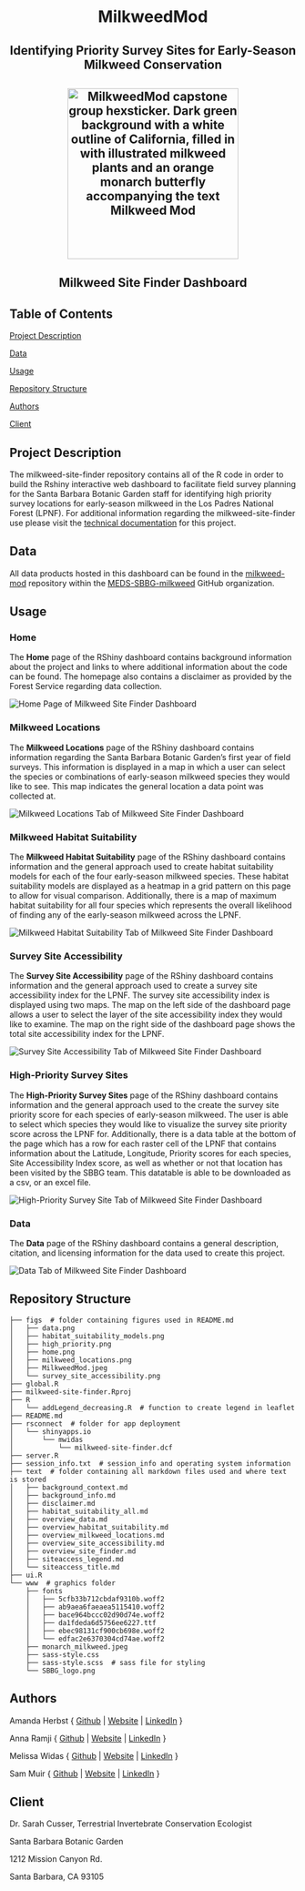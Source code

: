 <h1 align="center">

MilkweedMod

</h1>

<h2 align="center">

**Identifying Priority Survey Sites for Early-Season Milkweed Conservation**

</h2>

<h2 align="center">

<img src = "https://github.com/MEDS-SBBG-milkweed/.github/assets/98177666/b98e752a-194c-4e54-8623-15ef18f8409b" alt="MilkweedMod capstone group hexsticker. Dark green background with a white outline of California, filled in with illustrated milkweed plants and an orange monarch butterfly accompanying the text Milkweed Mod" width="300">

<h2 align="center">

**Milkweed Site Finder Dashboard**

</h2>

## Table of Contents

[Project Description](##project-description)

[Data](#data)

[Usage](#usage)

[Repository Structure](#repository-structure)

[Authors](#authors)

[Client](#client)

## Project Description
The milkweed-site-finder repository contains all of the R code in order to build the Rshiny interactive web dashboard to facilitate field survey planning for the Santa Barbara Botanic Garden staff for identifying high priority survey locations for early-season milkweed in the Los Padres National Forest (LPNF). For additional information regarding the milkweed-site-finder use please visit the [technical documentation](https://bren.ucsb.edu/projects/identifying-priority-survey-sites-early-season-milkweed-conservation) for this project.
 
## Data
All data products hosted in this dashboard can be found in the [milkweed-mod](https://github.com/milkweed-mod/milkweed-mod) repository within the [MEDS-SBBG-milkweed](https://github.com/MEDS-SBBG-milkweed) GitHub organization. 

## Usage

### Home

The **Home** page of the RShiny dashboard contains background information about the project and links to where additional information about the code can be found. The homepage also contains a disclaimer as provided by the Forest Service regarding data collection.

</h2>

<img src="https://github.com/MEDS-SBBG-milkweed/milkweed-site-finder/blob/main/figs/home.png" alt="Home Page of Milkweed Site Finder Dashboard">

### Milkweed Locations

The **Milkweed Locations** page of the RShiny dashboard contains information regarding the Santa Barbara Botanic Garden’s first year of field surveys. This information is displayed in a map in which a user can select the species or combinations  of early-season milkweed species they would like to see. This map indicates the general location a data point was collected at.

</h2>

<img src="https://github.com/MEDS-SBBG-milkweed/milkweed-site-finder/blob/main/figs/milkweed_locations.png" alt="Milkweed Locations Tab of Milkweed Site Finder Dashboard">

### Milkweed Habitat Suitability

The **Milkweed Habitat Suitability** page of the RShiny dashboard contains information and the general approach used to create habitat suitability models for each of the four early-season milkweed species. These habitat suitability models are displayed as a heatmap in a grid pattern on this page to allow for visual comparison. Additionally, there is a map of maximum habitat suitability for all four species which represents the overall likelihood of finding any of the early-season milkweed across the LPNF.

</h2>

<img src="https://github.com/MEDS-SBBG-milkweed/milkweed-site-finder/blob/main/figs/habitat_suitability_models.png" alt="Milkweed Habitat Suitability Tab of Milkweed Site Finder Dashboard">

### Survey Site Accessibility

The **Survey Site Accessibility** page of the RShiny dashboard contains information and the general approach used to create a survey site accessibility index for the LPNF. The survey site accessibility index is displayed using two maps. The map on the left side of the dashboard page allows a user to select the layer of the site accessibility index they would like to examine. The map on the right side of the dashboard page shows the total site accessibility index for the LPNF.

</h2>

<img src="https://github.com/MEDS-SBBG-milkweed/milkweed-site-finder/blob/main/figs/survey_site_accessibility.png" alt="Survey Site Accessibility Tab of Milkweed Site Finder Dashboard">

### High-Priority Survey Sites

The **High-Priority Survey Sites** page of the RShiny dashboard contains information and the general approach used to the create the survey site priority score for each species of early-season milkweed. The user is able to select which species they would like to visualize the survey site priority score across the LPNF for. Additionally, there is a data table at the bottom of the page which has a row for each raster cell of the LPNF that contains information about the Latitude, Longitude, Priority scores for each species, Site Accessibility Index score, as well as whether or not that location has been visited by the SBBG team. This datatable is able to be downloaded as a csv, or an excel file. 

</h2>

<img src="https://github.com/MEDS-SBBG-milkweed/milkweed-site-finder/blob/main/figs/high_priority.png" alt="High-Priority Survey Site Tab of Milkweed Site Finder Dashboard">

### Data

The **Data** page of the RShiny dashboard contains a general description, citation, and licensing information for the data used to create this project. 

</h2>

<img src="https://github.com/MEDS-SBBG-milkweed/milkweed-site-finder/blob/main/figs/data.png" alt="Data Tab of Milkweed Site Finder Dashboard">


## Repository Structure
```
├── figs  # folder containing figures used in README.md
│   ├── data.png
│   ├── habitat_suitability_models.png
│   ├── high_priority.png
│   ├── home.png
│   ├── milkweed_locations.png
│   ├── MilkweedMod.jpeg
│   └── survey_site_accessibility.png
├── global.R
├── milkweed-site-finder.Rproj
├── R
│   └── addLegend_decreasing.R  # function to create legend in leaflet
├── README.md
├── rsconnect  # folder for app deployment
│   └── shinyapps.io
│       └── mwidas
│           └── milkweed-site-finder.dcf
├── server.R
├── session_info.txt  # session_info and operating system information
├── text  # folder containing all markdown files used and where text is stored
│   ├── background_context.md
│   ├── background_info.md
│   ├── disclaimer.md
│   ├── habitat_suitability_all.md
│   ├── overview_data.md
│   ├── overview_habitat_suitability.md
│   ├── overview_milkweed_locations.md
│   ├── overview_site_accessibility.md
│   ├── overview_site_finder.md
│   ├── siteaccess_legend.md
│   └── siteaccess_title.md
├── ui.R
└── www  # graphics folder
    ├── fonts
    │   ├── 5cfb33b712cbdaf9310b.woff2
    │   ├── ab9aea6faeaea5115410.woff2
    │   ├── bace964bccc02d90d74e.woff2
    │   ├── da1fdeda6d5756ee6227.ttf
    │   ├── ebec98131cf900cb698e.woff2
    │   └── edfac2e6370304cd74ae.woff2
    ├── monarch_milkweed.jpeg
    ├── sass-style.css
    ├── sass-style.scss  # sass file for styling 
    └── SBBG_logo.png
```

## Authors

 Amanda Herbst { [Github](https://github.com/amandaherbst) | [Website](amandaherbst.github.io) | [LinkedIn](https://www.linkedin.com/in/amanda-herbst/) }

 Anna Ramji { [Github](https://github.com/annaramji) | [Website](https://annaramji.github.io/) | [LinkedIn](https://www.linkedin.com/in/annaramji/) }

 Melissa Widas { [Github](https://github.com/mwidas) | [Website](https://mwidas.github.io/) | [LinkedIn](https://www.linkedin.com/in/mwidas/) }

 Sam Muir { [Github](https://github.com/shmuir) | [Website](https://shmuir.github.io/) | [LinkedIn](https://www.linkedin.com/in/shmuir/) }

## Client
Dr. Sarah Cusser, Terrestrial Invertebrate Conservation Ecologist

Santa Barbara Botanic Garden

1212 Mission Canyon Rd.

Santa Barbara, CA 93105


